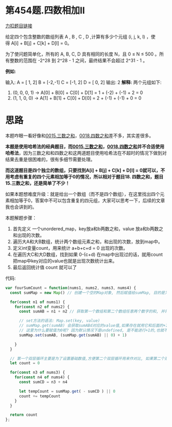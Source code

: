 # 第454题.四数相加II

[力扣题目链接](https://leetcode-cn.com/problems/4sum-ii/)

给定四个包含整数的数组列表 A , B , C , D ,计算有多少个元组 (i, j, k, l) ，使得 A[i] + B[j] + C[k] + D[l] = 0。

为了使问题简单化，所有的 A, B, C, D 具有相同的长度 N，且 0 ≤ N ≤ 500 。所有整数的范围在 -2^28 到 2^28 - 1 之间，最终结果不会超过 2^31 - 1 。

**例如:**

输入:
A = [ 1, 2]
B = [-2,-1]
C = [-1, 2]
D = [ 0, 2]
输出:
2
**解释:**
两个元组如下:
1. (0, 0, 0, 1) -> A[0] + B[0] + C[0] + D[1] = 1 + (-2) + (-1) + 2 = 0
2. (1, 1, 0, 0) -> A[1] + B[1] + C[0] + D[0] = 2 + (-1) + (-1) + 0 = 0


# 思路

本题咋眼一看好像和[0015.三数之和](https://programmercarl.com/0015.三数之和.html)，[0018.四数之和](https://programmercarl.com/0018.四数之和.html)差不多，其实差很多。

**本题是使用哈希法的经典题目，而[0015.三数之和](https://programmercarl.com/0015.三数之和.html)，[0018.四数之和](https://programmercarl.com/0018.四数之和.html)并不合适使用哈希法**，因为三数之和和四数之和这两道题目使用哈希法在不超时的情况下做到对结果去重是很困难的，很有多细节需要处理。

**而这道题目是四个独立的数组，只要找到A[i] + B[j] + C[k] + D[l] = 0就可以，不用考虑有重复的四个元素相加等于0的情况，所以相对于题目18. 四数之和，题目15.三数之和，还是简单了不少！**

如果本题想难度升级：就是给出一个数组（而不是四个数组），在这里找出四个元素相加等于0，答案中不可以包含重复的四元组，大家可以思考一下，后续的文章我也会讲到的。

本题解题步骤：

1. 首先定义 一个unordered_map，key放a和b两数之和，value 放a和b两数之和出现的次数。
2. 遍历大A和大B数组，统计两个数组元素之和，和出现的次数，放到map中。
3. 定义int变量count，用来统计 a+b+c+d = 0 出现的次数。
4. 在遍历大C和大D数组，找到如果 0-(c+d) 在map中出现过的话，就用count把map中key对应的value也就是出现次数统计出来。
5. 最后返回统计值 count 就可以了

代码:

```js
var fourSumCount = function(nums1, nums2, nums3, nums4) {
  const sumMap = new Map() // 创建一个空的Map对象, 然后赋值给sumMap, 目的是为了可以在后面使用Map的方法

  for(const n1 of nums1) {
    for(const n2 of nums2) {
      const sumAB = n1 + n2 // 获取第一个数组和第二个数组任意两个数字的和, 并将之作为 Map 的 key

      // set方法的语法: Map.set(key, value)
      // sumMap.get(sumAB) 会获取sumABd对应的value值,如果存在就用它和后面的+1进行相加, 如果value不存在就赋值为0, 然后和后面的+1进行相加.
      // 这里为什么要赋值为0呢? 因为默认情况下是undefined, 是不能进行+1的,也就不能实现将数字和出现的次数作为value
      sumMap.set(sumAB, (sumMap.get(sumAB) || 0) + 1) 

    }
  }

  // 第一个双层循环主要是为了设置基础数值,方便第二个双层循环用来作对比, 如果第二个双层循环的任意两个数的和 存在 与第一个双层循环任意两个数字的和是相反数的,可以记录为一组满足题目要求的数字.
  let count = 0

  for(const n3 of nums3) {
    for(const n4 of nums4) {
      const sumCD = n3 + n4

      let tempCount = sumMap.get( - sumCD ) || 0
      count += tempCount
    }
  }

  return count
};

```
